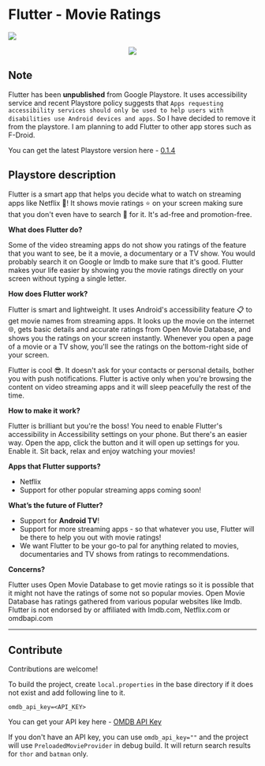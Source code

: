 # Flutter - Movie Ratings
<img src="https://travis-ci.org/jayrambhia/MovieRatings.svg?branch=master"/>

<p align="center">
<img src="https://github.com/jayrambhia/MovieRatings/blob/master/screenshots/cover.png"/>
</p>

## Note
Flutter has been **unpublished** from Google Playstore. It uses accessibility service and recent Playstore policy suggests that `Apps requesting accessibility services should only be used to help users with disabilities use Android devices and apps`. So I have decided to remove it from the playstore. I am planning to add Flutter to other app stores such as F-Droid.

You can get the latest Playstore version here - [0.1.4](https://github.com/jayrambhia/MovieRatings/releases/download/v0.1.4/flutter_v0.1.4.apk)

## Playstore description

Flutter is a smart app that helps you decide what to watch on streaming apps like Netflix 🎥! It shows movie ratings ⭐ on your screen making sure that you don't even have to search 🔎 for it. It's ad-free and promotion-free.

<b>What does Flutter do?</b>
 
Some of the video streaming apps do not show you ratings of the feature that you want to see, be it a movie, a documentary or a TV show. You would probably search it on Google or Imdb to make sure that it's good. Flutter makes your life easier by showing you the movie ratings directly on your screen without typing a single letter.
 
<b>How does Flutter work?</b>
 
Flutter is smart and lightweight. It uses Android's accessibility feature 📋 to get movie names from streaming apps. It looks up the movie on the internet 🌐, gets basic details and accurate ratings from Open Movie Database, and shows you the ratings on your screen instantly. Whenever you open a page of a movie or a TV show, you'll see the ratings on the bottom-right side of your screen.
 
Flutter is cool 😎. It doesn't ask for your contacts or personal details, bother you with push notifications. Flutter is active only when you're browsing the content on video streaming apps and it will sleep peacefully the rest of the time.
 
<b>How to make it work?</b>
 
Flutter is brilliant but you're the boss! You need to enable Flutter's accessibility in Accessibility settings on your phone. But there's an easier way. Open the app, click the button and it will open up settings for you. Enable it. Sit back, relax and enjoy watching your movies!
 
<b>Apps that Flutter supports?</b>
 - Netflix
 - Support for other popular streaming apps coming soon!
 
<b>What’s the future of Flutter?</b>

 - Support for <b>Android TV</b>!
 - Support for more streaming apps - so that whatever you use, Flutter will be there to help you out with movie ratings!
 - We want Flutter to be your go-to pal for anything related to movies, documentaries and TV shows from ratings to recommendations.
 
<b>Concerns?</b>

Flutter uses Open Movie Database to get movie ratings so it is possible that it might not have the ratings of some not so popular movies.
Open Movie Database has ratings gathered from various popular websites like Imdb.
Flutter is not endorsed by or affiliated with Imdb.com, Netflix.com or omdbapi.com

-----

## Contribute

Contributions are welcome!

To build the project, create `local.properties` in the base directory if it does not exist and add following line to it.

```
omdb_api_key=<API_KEY>
```

You can get your API key here - [OMDB API Key](http://www.omdbapi.com/apikey.aspx)

If you don't have an API key, you can use `omdb_api_key=""` and the project will use `PreloadedMovieProvider` in debug build. It will return search results for `thor` and `batman` only.
